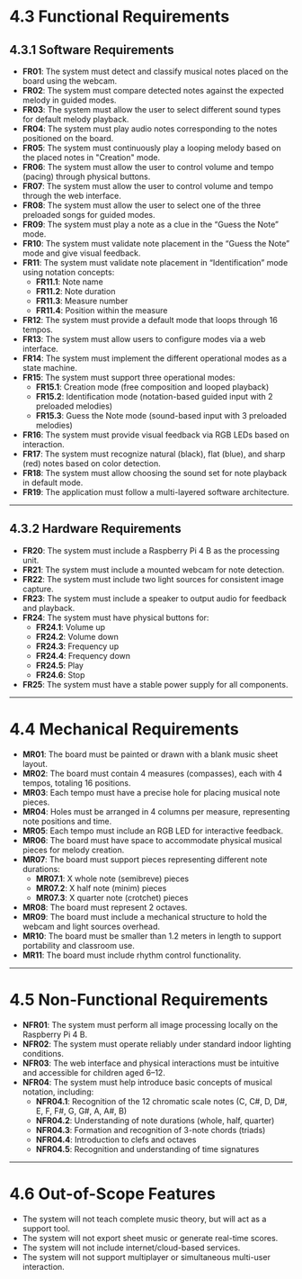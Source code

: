 
# 4.3 Functional Requirements

## 4.3.1 Software Requirements

- **FR01**: The system must detect and classify musical notes placed on the board using the webcam.  
- **FR02**: The system must compare detected notes against the expected melody in guided modes.  
- **FR03**: The system must allow the user to select different sound types for default melody playback.  
- **FR04**: The system must play audio notes corresponding to the notes positioned on the board.  
- **FR05**: The system must continuously play a looping melody based on the placed notes in "Creation" mode.  
- **FR06**: The system must allow the user to control volume and tempo (pacing) through physical buttons.  
- **FR07**: The system must allow the user to control volume and tempo through the web interface.  
- **FR08**: The system must allow the user to select one of the three preloaded songs for guided modes.  
- **FR09**: The system must play a note as a clue in the “Guess the Note” mode.  
- **FR10**: The system must validate note placement in the “Guess the Note” mode and give visual feedback.  
- **FR11**: The system must validate note placement in “Identification” mode using notation concepts:  
  - **FR11.1**: Note name  
  - **FR11.2**: Note duration  
  - **FR11.3**: Measure number  
  - **FR11.4**: Position within the measure  
- **FR12**: The system must provide a default mode that loops through 16 tempos.  
- **FR13**: The system must allow users to configure modes via a web interface.  
- **FR14**: The system must implement the different operational modes as a state machine.  
- **FR15**: The system must support three operational modes:  
  - **FR15.1**: Creation mode (free composition and looped playback)  
  - **FR15.2**: Identification mode (notation-based guided input with 2 preloaded melodies)  
  - **FR15.3**: Guess the Note mode (sound-based input with 3 preloaded melodies)  
- **FR16**: The system must provide visual feedback via RGB LEDs based on interaction.  
- **FR17**: The system must recognize natural (black), flat (blue), and sharp (red) notes based on color detection.  
- **FR18**: The system must allow choosing the sound set for note playback in default mode.  
- **FR19**: The application must follow a multi-layered software architecture.  

---

## 4.3.2 Hardware Requirements

- **FR20**: The system must include a Raspberry Pi 4 B as the processing unit.  
- **FR21**: The system must include a mounted webcam for note detection.  
- **FR22**: The system must include two light sources for consistent image capture.  
- **FR23**: The system must include a speaker to output audio for feedback and playback.  
- **FR24**: The system must have physical buttons for:  
  - **FR24.1**: Volume up  
  - **FR24.2**: Volume down  
  - **FR24.3**: Frequency up  
  - **FR24.4**: Frequency down  
  - **FR24.5**: Play  
  - **FR24.6**: Stop  
- **FR25**: The system must have a stable power supply for all components.  

---

# 4.4 Mechanical Requirements

- **MR01**: The board must be painted or drawn with a blank music sheet layout.  
- **MR02**: The board must contain 4 measures (compasses), each with 4 tempos, totaling 16 positions.  
- **MR03**: Each tempo must have a precise hole for placing musical note pieces.  
- **MR04**: Holes must be arranged in 4 columns per measure, representing note positions and time.  
- **MR05**: Each tempo must include an RGB LED for interactive feedback.  
- **MR06**: The board must have space to accommodate physical musical pieces for melody creation.  
- **MR07**: The board must support pieces representing different note durations:  
  - **MR07.1**: X whole note (semibreve) pieces  
  - **MR07.2**: X half note (minim) pieces  
  - **MR07.3**: X quarter note (crotchet) pieces  
- **MR08**: The board must represent 2 octaves.  
- **MR09**: The board must include a mechanical structure to hold the webcam and light sources overhead.  
- **MR10**: The board must be smaller than 1.2 meters in length to support portability and classroom use.  
- **MR11**: The board must include rhythm control functionality.  

---

# 4.5 Non-Functional Requirements

- **NFR01**: The system must perform all image processing locally on the Raspberry Pi 4 B.  
- **NFR02**: The system must operate reliably under standard indoor lighting conditions.  
- **NFR03**: The web interface and physical interactions must be intuitive and accessible for children aged 6–12.  
- **NFR04**: The system must help introduce basic concepts of musical notation, including:  
  - **NFR04.1**: Recognition of the 12 chromatic scale notes (C, C#, D, D#, E, F, F#, G, G#, A, A#, B)  
  - **NFR04.2**: Understanding of note durations (whole, half, quarter)  
  - **NFR04.3**: Formation and recognition of 3-note chords (triads)  
  - **NFR04.4**: Introduction to clefs and octaves  
  - **NFR04.5**: Recognition and understanding of time signatures  

---

# 4.6 Out-of-Scope Features

- The system will not teach complete music theory, but will act as a support tool.  
- The system will not export sheet music or generate real-time scores.  
- The system will not include internet/cloud-based services.  
- The system will not support multiplayer or simultaneous multi-user interaction.  
